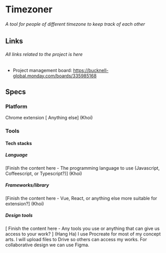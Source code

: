 # Timezoner
###### A tool for people of different timezone to keep track of each other

## Links
###### All links related to the project is here
- Project management board: https://bucknell-global.monday.com/boards/335985168
## Specs
### Platform
Chrome extension 
[ Anything else] (Khoi)

### Tools 
#### Tech stacks 

##### Language
[Finish the content here - The programming language to use (Javascript, Coffeescript, or Typescript?)] (Khoi)
##### Frameworks/library
[Finish the content here - Vue, React, or anything else more suitable for extension?] (Khoi)
##### Design tools 
[ Finish the content here - Any tools you use or anything that can give us access to your work? ] (Hang Ha)
I use Procreate for most of my concept arts. I will upload files to Drive so others can access my works. For collaborative design we can use Figma.

 
